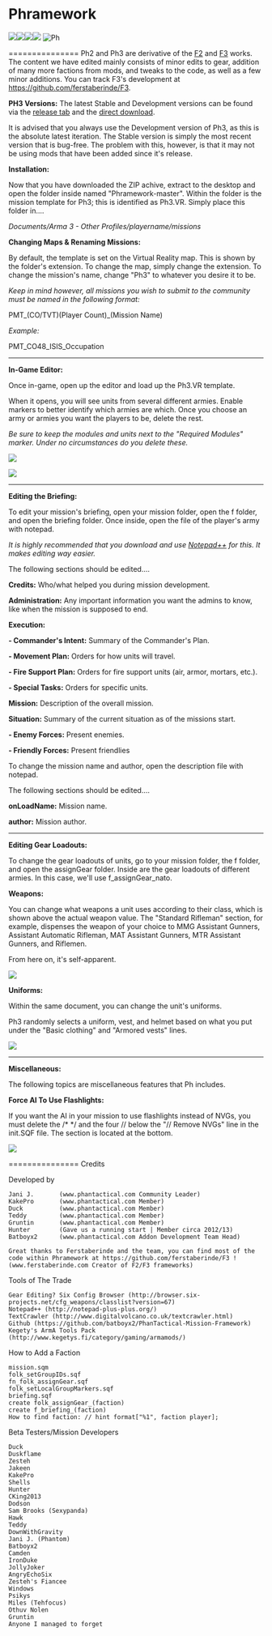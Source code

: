 Phramework
===============
[![](http://img.shields.io/badge/Issues-4-red.svg)](https://github.com/Phantomsmedia/Phramework/issues)[![](http://img.shields.io/badge/Release-v2.0.0.8.1-blue.svg)](https://github.com/Phantomsmedia/Phramework/releases/tag/v2.0.0.8.1)![](http://img.shields.io/badge/Project%20Members-4-green.svg)[![](http://img.shields.io/badge/Commit%20History-Master%20Branch-yellowgreen.svg)](https://github.com/Phantomsmedia/Phramework/commits/master)
![Ph](http://i5.minus.com/ib2ovbqhL4YeYU.png)



===============
Ph2 and Ph3 are derivative of the [F2](http://ferstaberinde.com/f2/en//index.php?title=Main_Page) and [F3](http://ferstaberinde.com/f3/en//index.php?title=Main_Page) works. The content we have edited mainly consists of minor edits to gear, addition of many more factions from mods, and tweaks to the code, as well as a few minor additions. You can track F3's development at https://github.com/ferstaberinde/F3. 

**PH3 Versions:**
The latest Stable and Development versions can be found via the [release tab](https://github.com/Phantomsmedia/Phramework/releases) and the [direct download](https://github.com/Phantomsmedia/Phramework/archive/master.zip). 

It is advised that you always use the Development version of Ph3, as this is the absolute latest iteration. The Stable version is simply the most recent version that is bug-free. The problem with this, however, is that it may not be using mods that have been added since it's release.

**Installation:**

Now that you have downloaded the ZIP achive, extract to the desktop and open the folder inside named "Phramework-master". Within the folder is the mission template for Ph3; this is identified as Ph3.VR. Simply place this folder in....

_Documents/Arma 3 - Other Profiles/*playername*/missions_

**Changing Maps & Renaming Missions:**

By default, the template is set on the Virtual Reality map. This is shown by the folder's extension. To change the map, simply change the extension. To change the mission's name, change "Ph3" to whatever you desire it to be.

_Keep in mind however, all missions you wish to submit to the community must be named in the following format:_

PMT_(CO/TVT)(Player Count)_(Mission Name)

_Example:_

PMT_CO48_ISIS_Occupation


***


**In-Game Editor:**

Once in-game, open up the editor and load up the Ph3.VR template.

When it opens, you will see units from several different armies. Enable markers to better identify which armies are which. Once you choose an army or armies you want the players to be, delete the rest.

_Be sure to keep the modules and units next to the "Required Modules" marker. Under no circumstances do you delete these._

![](http://i.imgur.com/gDxhH48.jpg)

![](http://i.imgur.com/XhK5l7X.jpg)


***


**Editing the Briefing:**

To edit your mission's briefing, open your mission folder, open the f folder, and open the briefing folder. Once inside, open the file of the player's army with notepad.

_It is highly recommended that you download and use [Notepad++](http://notepad-plus-plus.org/) for this. It makes editing way easier._

The following sections should be edited....

**Credits:** Who/what helped you during mission development.

**Administration:** Any important information you want the admins to know, like when the mission is supposed to end.

**Execution:**

**- Commander's Intent:** Summary of the Commander's Plan.

**- Movement Plan:** Orders for how units will travel.

**- Fire Support Plan:** Orders for fire support units (air, armor, mortars, etc.).

**- Special Tasks:** Orders for specific units.


**Mission:** Description of the overall mission.


**Situation:** Summary of the current situation as of the missions start.

**- Enemy Forces:** Present enemies.

**- Friendly Forces:** Present friendlies

To change the mission name and author, open the description file with notepad.

The following sections should be edited....

**onLoadName:** Mission name.

**author:** Mission author.

***

**Editing Gear Loadouts:**

To change the gear loadouts of units, go to your mission folder, the f folder, and open the assignGear folder. Inside are the gear loadouts of different armies. In this case, we'll use f_assignGear_nato.

**Weapons:**

You can change what weapons a unit uses according to their class, which is shown above the actual weapon value. The "Standard Rifleman" section, for example, dispenses the weapon of your choice to MMG Assistant Gunners, Assistant Automatic Rifleman, MAT Assistant Gunners, MTR Assistant Gunners, and Riflemen.

From here on, it's self-apparent.

![](http://i.imgur.com/lmfwQOp.jpg)

**Uniforms:**

Within the same document, you can change the unit's uniforms.

Ph3 randomly selects a uniform, vest, and helmet based on what you put under the "Basic clothing" and "Armored vests" lines.

![](http://i.imgur.com/3xZCCc9.jpg)


***


**Miscellaneous:**

The following topics are miscellaneous features that Ph includes.

**Force AI To Use Flashlights:**

If you want the AI in your mission to use flashlights instead of NVGs, you must delete the /*  */ and the four // below the "// Remove NVGs" line in the init.SQF file. The section is located at the bottom.

![](http://i.imgur.com/D1J8u50.jpg)

===============
Credits


Developed by
   
	Jani J.       (www.phantactical.com Community Leader)
	KakePro       (www.phantactical.com Member)
	Duck          (www.phantactical.com Member)
	Teddy         (www.phantactical.com Member)
	Gruntin       (www.phantactical.com Member)
	Hunter        (Gave us a running start | Member circa 2012/13)	
	Batboyx2      (www.phantactical.com Addon Development Team Head)
	
	Great thanks to Ferstaberinde and the team, you can find most of the code within Phramework at https://github.com/ferstaberinde/F3 ! (www.ferstaberinde.com Creator of F2/F3 frameworks)



Tools of The Trade

	Gear Editing? Six Config Browser (http://browser.six-projects.net/cfg_weapons/classlist?version=67)
	Notepad++ (http://notepad-plus-plus.org/)
	TextCrawler (http://www.digitalvolcano.co.uk/textcrawler.html)
	Github (https://github.com/batboyx2/PhanTactical-Mission-Framework)
	Kegety's ArmA Tools Pack (http://www.kegetys.fi/category/gaming/armamods/)

How to Add a Faction

	mission.sqm
	folk_setGroupIDs.sqf
	fn_folk_assignGear.sqf
	folk_setLocalGroupMarkers.sqf
	briefing.sqf
	create folk_assignGear_(faction)
	create f_briefing_(faction)
	How to find faction: // hint format["%1", faction player];
	
Beta Testers/Mission Developers
	
	Duck
	Duskflame
	Zesteh
	Jakeen
	KakePro
	Shells
	Hunter
	CKing2013
	Dodson
	Sam Brooks (Sexypanda)
	Hawk
	Teddy
	DownWithGravity
	Jani J. (Phantom)
	Batboyx2
	Camden
	IronDuke
	JollyJoker
	AngryEchoSix
	Zesteh's Fiancee
	Windows
	Psikys
	Miles (Tehfocus)
	Othuv Nolen
	Gruntin
	Anyone I managed to forget
	
